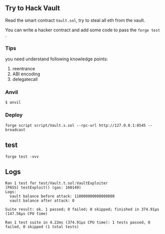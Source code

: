 ## Try to Hack Vault

Read the smart contract `Vault.sol`, try to steal all eth from the vault.

You can write a hacker contract and add some code to pass the `forge test` .

### Tips

you need understand following knowledge points:

1. reentrance
2. ABI encoding
3. delegatecall

### Anvil

```shell
$ anvil
```

### Deploy

```shell
forge script script/Vault.s.sol --rpc-url http://127.0.0.1:8545 --broadcast
```

## test

```
forge test -vvv
```

## Logs

```
Ran 1 test for test/Vault.t.sol:VaultExploiter
[PASS] testExploit() (gas: 160149)
Logs:
  vault balance before attack: 110000000000000000
  vault balance after attack: 0

Suite result: ok. 1 passed; 0 failed; 0 skipped; finished in 374.91µs (147.56µs CPU time)

Ran 1 test suite in 4.22ms (374.91µs CPU time): 1 tests passed, 0 failed, 0 skipped (1 total tests)
```
